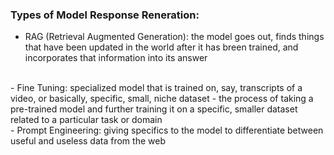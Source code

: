 ### Types of Model Response Reneration:
- RAG (Retrieval Augmented Generation): the model goes out, finds things that have been updated in the world after it has breen trained, and incorporates that information into its answer
<br>
- Fine Tuning: specialized model that is trained on, say, transcripts of a video, or basically, specific, small, niche dataset
  - the process of taking a pre-trained model and further training it on a specific, smaller dataset related to a particular task or domain
<br>
- Prompt Engineering: giving specifics to the model to differentiate between useful and useless data from the web 

